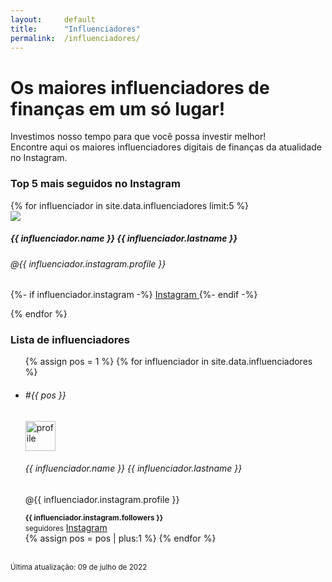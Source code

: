 ```yaml
---
layout:     default
title:      "Influenciadores"
permalink:  /influenciadores/
---
```


<div class="profileiner my-5">
  <div class="text-center mx-lg-auto mb-9">
    <h1 class="display-5 mb-4">Os maiores influenciadores de finanças em um só lugar!</h1>
    <p class="lead">Investimos nosso tempo para que você possa investir melhor! <br>Encontre aqui os maiores influenciadores digitais de finanças da atualidade no Instagram.</p>
  </div>
</div>

<!-- TOP 5 -->
<h3 class="display-6 mt-5 mb-4">Top 5 mais seguidos no Instagram</h3>
<div class="row row-cols-1 row-cols-md-5 g-3">
  {% for influenciador in site.data.influenciadores limit:5 %}
  <div class="col d-flex">
    <div class="card card-body">
      <img class="rounded-circle mb-3 foto" src="{{site.baseurl}}/assets/imgs/influenciadores/{{ influenciador.instagram.profile }}.jpg">
      <h5 class="card-title">{{ influenciador.name }} {{ influenciador.lastname }}</h5>
      <h6 class="card-subtitle mb-2 text-muted">@{{ influenciador.instagram.profile }}</h6>
      <p class="card-text">
        {%- if influenciador.instagram -%}
        <a class="btn btn-outline-primary stretched-link" href="http://www.instagram.com/{{ influenciador.instagram.profile }}" target="_blank" role="button">
          <i class="fab fa-instagram fa-lg"></i> Instagram
        </a>
        {%- endif -%}
      </p>
    </div>
  </div>
  {% endfor %}
</div>



<h3 class="display-6 mt-5 mb-4">Lista de influenciadores</h3>

<ul class="list-group">
{% assign pos = 1 %}
{% for influenciador in site.data.influenciadores %}
  <li class="list-group-item d-flex gap-3 py-4 align-items-center">
    <h6 class="opacity-50">#{{ pos }}</h6>
    <img src="{{site.baseurl}}/assets/imgs/influenciadores/{{ influenciador.instagram.profile }}.jpg" alt="profile" width="48" height="48" class="rounded-circle flex-shrink-0">
    <div class="flex-fill">
      <h6 class="mb-0">{{ influenciador.name }} {{ influenciador.lastname }}</h6>
      <p class="mb-0 opacity-75">@{{ influenciador.instagram.profile }}</p>
    </div>
    <small class="lh-1"><b>{{ influenciador.instagram.followers }}</b><br>seguidores</small>
    <a class="btn btn-outline-primary stretched-link" href="http://www.instagram.com/{{ influenciador.instagram.profile }}" target="_blank" role="button"><i class="fab fa-instagram fa-lg"></i> Instagram</a>
  </li>
{% assign pos = pos | plus:1 %}
{% endfor %}
</ul>

<br><small class="text-muted">Última atualização: 09 de julho de 2022</small>